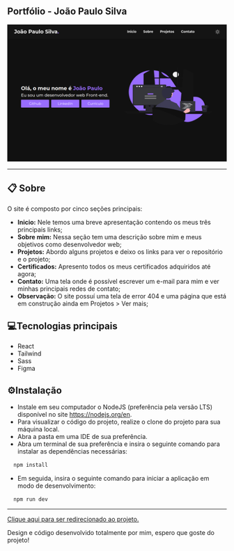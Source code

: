 ## Portfólio - João Paulo Silva

<a href="https://portfolio-jps.vercel.app/"><img src="/public/ImagemDoProjeto.png" alt="Imagem do inicio do projeto"></a>

<hr/>

## 📋 Sobre

O site é composto por cinco seções principais:

- **Inicio:** Nele temos uma breve apresentação contendo os meus três principais links;
- **Sobre mim:** Nessa seção tem uma descrição sobre mim e meus objetivos como desenvolvedor web;
- **Projetos:** Abordo alguns projetos e deixo os links para ver o repositório e o projeto;
- **Certificados:** Apresento todos os meus certificados adquiridos até agora;
- **Contato:** Uma tela onde é possível escrever um e-mail para mim e ver minhas principais redes de contato;
- **Observação:** O site possuí uma tela de error 404 e uma página que está em construção ainda em Projetos > Ver mais;

## 💻Tecnologias principais

- React
- Tailwind
- Sass
- Figma


## ⚙Instalação

- Instale em seu computador o NodeJS (preferência pela versão LTS) disponível no site https://nodejs.org/en.
- Para visualizar o código do projeto, realize o clone do projeto para sua máquina local.
- Abra a pasta em uma IDE de sua preferência.
- Abra um terminal de sua preferência e insira o seguinte comando para instalar as dependências necessárias:
```bash
  npm install
```
- Em seguida, insira o seguinte comando para iniciar a aplicação em modo de desenvolvimento:
```bash
  npm run dev
```

<hr/>

<a href="https://portfolio-jps.vercel.app/">Clique aqui para ser redirecionado ao projeto.</a>

Design e código desenvolvido totalmente por mim, espero que goste do projeto!
